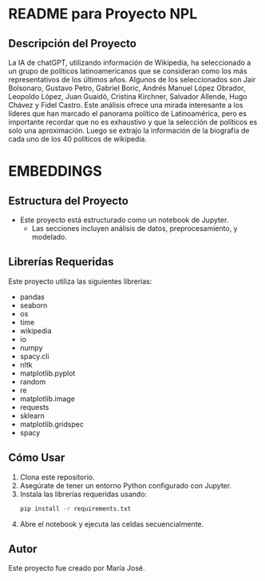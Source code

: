 # README para Proyecto NPL

## Descripción del Proyecto
La IA de chatGPT, utilizando información de Wikipedia, ha seleccionado a un grupo de políticos latinoamericanos que se consideran como los más representativos de los últimos años. Algunos de los seleccionados son Jair Bolsonaro, Gustavo Petro, Gabriel Boric, Andrés Manuel López Obrador, Leopoldo López, Juan Guaidó, Cristina Kirchner, Salvador Allende, Hugo Chávez y Fidel Castro. Este análisis ofrece una mirada interesante a los líderes que han marcado el panorama político de Latinoamérica, pero es importante recordar que no es exhaustivo y que la selección de políticos es solo una aproximación. Luego se extrajo la información de la biografía de cada uno de los 40 políticos de wikipedia.
# EMBEDDINGS

## Estructura del Proyecto
- Este proyecto está estructurado como un notebook de Jupyter.
  - Las secciones incluyen análisis de datos, preprocesamiento, y modelado.

## Librerías Requeridas
Este proyecto utiliza las siguientes librerías:
- pandas
- seaborn
- os
- time
- wikipedia
- io
- numpy
- spacy.cli
- nltk
- matplotlib.pyplot
- random
- re
- matplotlib.image
- requests
- sklearn
- matplotlib.gridspec
- spacy

## Cómo Usar
1. Clona este repositorio.
2. Asegúrate de tener un entorno Python configurado con Jupyter.
3. Instala las librerías requeridas usando:
   ```bash
   pip install -r requirements.txt
   ```
4. Abre el notebook y ejecuta las celdas secuencialmente.

## Autor
Este proyecto fue creado por María José.
